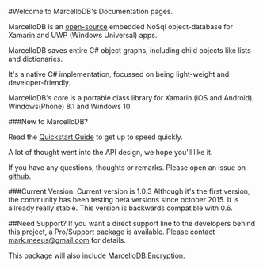 #Welcome to MarcelloDB's Documentation pages.

MarcelloDB is an [open-source](https://github.com/markmeeus/marcellodb) embedded NoSql object-database for Xamarin and  UWP (Windows Universal) apps.

MarcelloDB saves entire C# object graphs, including child objects like lists and dictionaries.

It's a native C# implementation, focussed on being light-weight and developer-friendly.

MarcelloDB's core is a portable class library for Xamarin (iOS and Android), Windows(Phone) 8.1 and Windows 10.


###New to MarcelloDB?

Read the [Quickstart Guide](quickstart.md) to get up to speed quickly.

A lot of thought went into the API design, we hope you'll like it.

If you have any questions, thoughts or remarks. Please open an issue on [github.](https://github.com/markmeeus/marcellodb/issues)

###Current Version:
Current version is 1.0.3
Although it's the first version, the community has been testing beta versions since october 2015. It is allready really stable.
This version is backwards compatible with 0.6.

##Need Support?
If you want a direct support line to the developers behind this project, a Pro/Support package is available.
Please contact mark.meeus@gmail.com for details.

This package will also include [MarcelloDB.Encryption](encryption.html).

